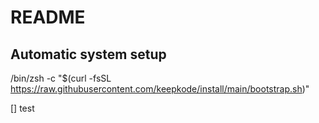 # README

## Automatic system setup


/bin/zsh -c "$(curl -fsSL https://raw.githubusercontent.com/keepkode/install/main/bootstrap.sh)"

[] test
